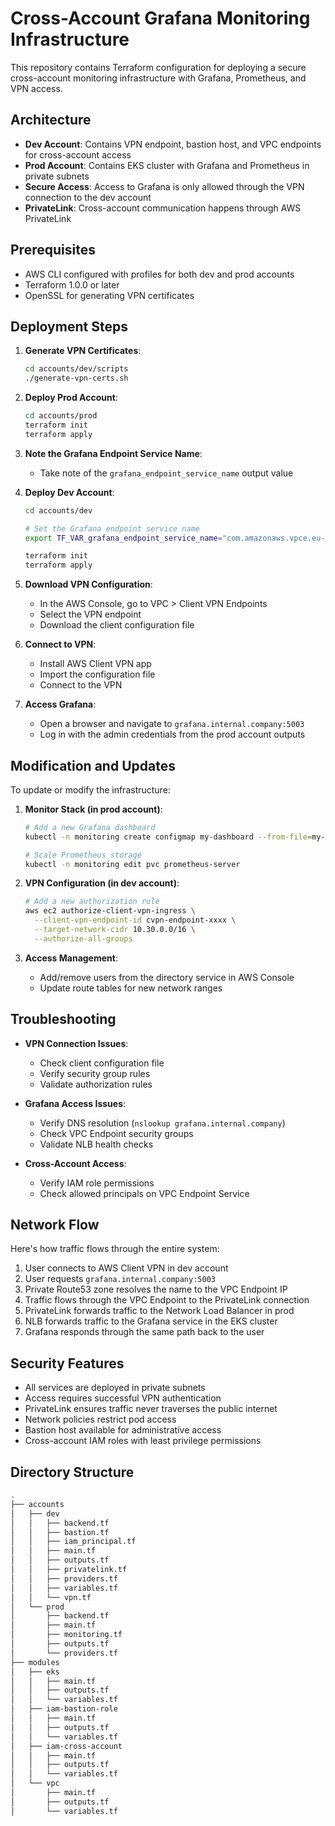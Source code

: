 # Cross-Account Grafana Monitoring Infrastructure

This repository contains Terraform configuration for deploying a secure cross-account monitoring infrastructure with Grafana, Prometheus, and VPN access.

## Architecture

- **Dev Account**: Contains VPN endpoint, bastion host, and VPC endpoints for cross-account access
- **Prod Account**: Contains EKS cluster with Grafana and Prometheus in private subnets
- **Secure Access**: Access to Grafana is only allowed through the VPN connection to the dev account
- **PrivateLink**: Cross-account communication happens through AWS PrivateLink

## Prerequisites

- AWS CLI configured with profiles for both dev and prod accounts
- Terraform 1.0.0 or later
- OpenSSL for generating VPN certificates

## Deployment Steps

1. **Generate VPN Certificates**:
   ```bash
   cd accounts/dev/scripts
   ./generate-vpn-certs.sh
   ```

2. **Deploy Prod Account**:
   ```bash
   cd accounts/prod
   terraform init
   terraform apply
   ```
   
3. **Note the Grafana Endpoint Service Name**:
   - Take note of the `grafana_endpoint_service_name` output value

4. **Deploy Dev Account**:
   ```bash
   cd accounts/dev
   
   # Set the Grafana endpoint service name
   export TF_VAR_grafana_endpoint_service_name="com.amazonaws.vpce.eu-central-1.vpce-svc-xxxxx"
   
   terraform init
   terraform apply
   ```

5. **Download VPN Configuration**:
   - In the AWS Console, go to VPC > Client VPN Endpoints
   - Select the VPN endpoint
   - Download the client configuration file

6. **Connect to VPN**:
   - Install AWS Client VPN app
   - Import the configuration file
   - Connect to the VPN

7. **Access Grafana**:
   - Open a browser and navigate to `grafana.internal.company:5003`
   - Log in with the admin credentials from the prod account outputs
   
## Modification and Updates

To update or modify the infrastructure:

1. **Monitor Stack (in prod account)**:
   ```bash
   # Add a new Grafana dashboard
   kubectl -n monitoring create configmap my-dashboard --from-file=my-dashboard.json
   
   # Scale Prometheus storage
   kubectl -n monitoring edit pvc prometheus-server
   ```

2. **VPN Configuration (in dev account)**:
   ```bash
   # Add a new authorization rule
   aws ec2 authorize-client-vpn-ingress \
     --client-vpn-endpoint-id cvpn-endpoint-xxxx \
     --target-network-cidr 10.30.0.0/16 \
     --authorize-all-groups
   ```

3. **Access Management**:
   - Add/remove users from the directory service in AWS Console
   - Update route tables for new network ranges

## Troubleshooting

- **VPN Connection Issues**: 
  - Check client configuration file
  - Verify security group rules
  - Validate authorization rules
  
- **Grafana Access Issues**:
  - Verify DNS resolution (`nslookup grafana.internal.company`)
  - Check VPC Endpoint security groups
  - Validate NLB health checks

- **Cross-Account Access**:
  - Verify IAM role permissions
  - Check allowed principals on VPC Endpoint Service

## Network Flow

Here's how traffic flows through the entire system:

1. User connects to AWS Client VPN in dev account
2. User requests `grafana.internal.company:5003`
3. Private Route53 zone resolves the name to the VPC Endpoint IP
4. Traffic flows through the VPC Endpoint to the PrivateLink connection
5. PrivateLink forwards traffic to the Network Load Balancer in prod
6. NLB forwards traffic to the Grafana service in the EKS cluster
7. Grafana responds through the same path back to the user

## Security Features

- All services are deployed in private subnets
- Access requires successful VPN authentication
- PrivateLink ensures traffic never traverses the public internet
- Network policies restrict pod access
- Bastion host available for administrative access
- Cross-account IAM roles with least privilege permissions

## Directory Structure

```bash
.
├── accounts
│   ├── dev
│   │   ├── backend.tf
│   │   ├── bastion.tf
│   │   ├── iam_principal.tf
│   │   ├── main.tf
│   │   ├── outputs.tf
│   │   ├── privatelink.tf
│   │   ├── providers.tf
│   │   ├── variables.tf
│   │   └── vpn.tf
│   └── prod
│       ├── backend.tf
│       ├── main.tf
│       ├── monitoring.tf
│       ├── outputs.tf
│       └── providers.tf
├── modules
│   ├── eks
│   │   ├── main.tf
│   │   ├── outputs.tf
│   │   └── variables.tf
│   ├── iam-bastion-role
│   │   ├── main.tf
│   │   ├── outputs.tf
│   │   └── variables.tf
│   ├── iam-cross-account
│   │   ├── main.tf
│   │   ├── outputs.tf
│   │   └── variables.tf
│   └── vpc
│       ├── main.tf
│       ├── outputs.tf
│       └── variables.tf